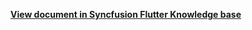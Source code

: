 
**[View document in Syncfusion Flutter Knowledge base](https://www.syncfusion.com/kb/11010/how-to-update-event-calendar-sfcalendar-displaydate-using-showdatepicker-in-flutter)**
